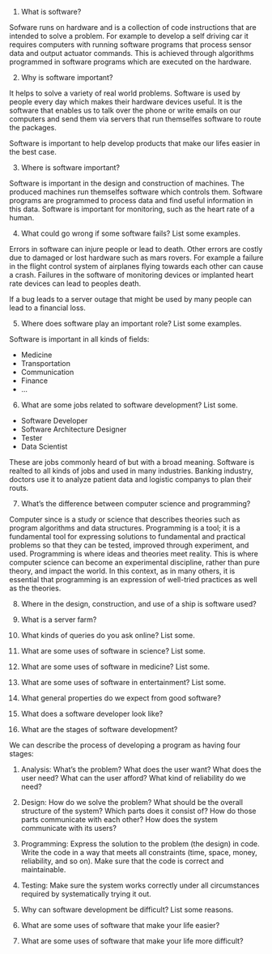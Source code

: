 1. What is software?

Sofware runs on hardware and is a collection of code instructions that are intended to solve a problem.
For example to develop a self driving car it requires computers with running software programs that process sensor data and output actuator commands.
This is achieved through algorithms programmed in software programs which are executed on the hardware.

2. Why is software important?

It helps to solve a variety of real world problems.
Software is used by people every day which makes their hardware devices useful.
It is the software that enables us to talk over the phone or write emails on our computers and send them via servers that run themselfes software to route the packages.

Software is important to help develop products that make our lifes easier in the best case.

3. Where is software important?

Software is important in the design and construction of machines. The produced machines run themselfes software which controls them. 
Software programs are programmed to process data and find useful information in this data. Software is important for monitoring, such as the heart rate of a human.

4. What could go wrong if some software fails? List some examples. 

Errors in software can injure people or lead to death. Other errors are costly due to damaged or lost hardware such as mars rovers. 
For example a failure in the flight control system of airplanes flying towards each other can cause a crash.
Failures in the software of monitoring devices or implanted heart rate devices can lead to peoples death.

If a bug leads to a server outage that might be used by many people can lead to a financial loss.

5. Where does software play an important role? List some examples. 

Software is important in all kinds of fields: 

- Medicine
- Transportation
- Communication
- Finance
- ...

6. What are some jobs related to software development? List some.

- Software Developer
- Software Architecture Designer
- Tester
- Data Scientist

These are jobs commonly heard of but with a broad meaning. Software is realted to all kinds of jobs and used in many industries.
Banking industry, doctors use it to analyze patient data and logistic companys to plan their routs.

7. What’s the difference between computer science and programming? 

Computer since is a study or science that describes theories such as program algorithms and data structures. 
Programming is a tool; it is a fundamental tool for expressing solutions to fundamental and practical problems so that they can be tested, 
improved through experiment, and used. Programming is where ideas and theories meet reality. 
This is where computer science can become an experimental discipline, rather than pure theory, and impact the world. 
In this context, as in many others, it is essential that programming is an expression of well-tried practices as well as the theories.

8. Where in the design, construction, and use of a ship is software used? 

9. What is a server farm?


10. What kinds of queries do you ask online? List some.

11. What are some uses of software in science? List some.



12. What are some uses of software in medicine? List some.



13. What are some uses of software in entertainment? List some. 



14. What general properties do we expect from good software? 



15. What does a software developer look like?


16. What are the stages of software development?

We can describe the process of developing a program as having four stages:
1. Analysis: What’s the problem? What does the user want? What does the user need? What can the user afford? What kind of reliability do we need?
2. Design: How do we solve the problem? What should be the overall structure of the system? Which parts does it consist of? How do those parts communicate with each other? How does the system communicate with its users?
3. Programming: Express the solution to the problem (the design) in code. Write the code in a way that meets all constraints (time, space, money, reliability, and so on). Make sure that the code is correct and maintainable.
4. Testing: Make sure the system works correctly under all circumstances required by systematically trying it out.

17. Why can software development be difficult? List some reasons. 

18. What are some uses of software that make your life easier?


9. What are some uses of software that make your life more difficult?

